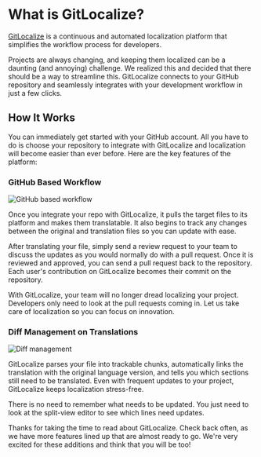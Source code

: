 # What is GitLocalize?

[GitLocalize](https://gitlocalize.com) is a continuous and automated localization platform that simplifies the workflow process for developers. 

Projects are always changing, and keeping them localized can be a daunting (and annoying) challenge. We realized this and decided that there should be a way to streamline this. GitLocalize connects to your GitHub repository and seamlessly integrates with your development workflow in just a few clicks. 

## How It Works

You can immediately get started with your GitHub account. All you have to do is choose your repository to integrate with GitLocalize and localization will become easier than ever before. Here are the key features of the platform:

### GitHub Based Workflow

![GitHub based workflow](/assets/img/about/flow.png)

Once you integrate your repo with GitLocalize, it pulls the target files to its platform and makes them translatable. It also begins to track any changes between the original and translation files so you can update with ease.

After translating your file, simply send a review request to your team to discuss the updates as you would normally do with a pull request. Once it is reviewed and approved, you can send a pull request back to the repository. Each user's contribution on GitLocalize becomes their commit on the repository. 

With GitLocalize, your team will no longer dread localizing your project. Developers only need to look at the pull requests coming in. Let us take care of localization so you can focus on innovation.

### Diff Management on Translations

![Diff management](/assets/img/about/diff_management.png)

GitLocalize parses your file into trackable chunks, automatically links the translation with the original language version, and tells you which sections still need to be translated. Even with frequent updates to your project, GitLocalize keeps localization stress-free.

There is no need to remember what needs to be updated. You just need to look at the split-view editor to see which lines need updates.

Thanks for taking the time to read about GitLocalize. Check back often, as we have more features lined up that are almost ready to go. We're very excited for these additions and think that you will be too!
